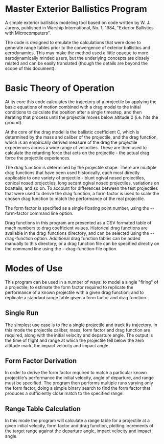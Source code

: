 # Master Exterior Ballistics Program

A simple exterior ballistics modeling tool based on code written by W. J.
Jurens, published in Warship International, No. 1, 1984, "Exterior Ballistics
with Microcomputers".

The code is designed to emulate the calculations that were done to generate
range tables prior to the convergence of exterior ballistics and aerodynamics.
This may make the method used a little opaque to more aerodynamically minded
users, but the underlying concepts are closely related and can be easily
translated (though the details are beyond the scope of this document).

# Basic Theory of Operation

At its core this code calculates the trajectory of a projectile by applying
the basic equations of motion combined with a drag model to the initial
conditions to calculate the position after a single timestep, and then
iterating that process until the projectile moves below altitude 0 (i.e. hits
the ground).

At the core of the drag model is the ballistic coefficient C, which is
determined by the mass and caliber of the projectile, and the drag function,
which is an empirically derived measure of the drag the projectile experiences
across a wide range of velocities. These are then used to calculate the
retarding force that acts on the projectile - the actual drag force the
projectile experiences.

The drag function is determined by the projectile shape. There are multiple
drag functions that have been used historically, each most directly applicable
to one variety of projectile - blunt ogival nosed projectiles, conical nosed
projectiles, long secant ogival nosed projectiles, variations on boattails,
and so on. To account for differences between the test projectiles that were
used to derive the drag function, a form factor is used to scale the chosen
drag function to match the performance of the real projectile.

The form factor is specified as a single floating point number, using the
--form-factor command line option.

Drag functions in this program are presented as a CSV formated table of mach
numbers to drag coefficient values. Historical drag functions are available in
the drag_functions directory, and can be selected using the --drag-function
option. Additional drag function tables can be added manually to this
directory, or a drag function file can be specified directly on the command
line using the --drag-function-file option.

# Modes of Use

This program can be used in a number of ways: to model a single "firing" of a
projectile; to estimate the form factor required to replicate the performance
of a known projectile with a given drag function; and to replicate a standard
range table given a form factor and drag function.

## Single Run

The simplest use case is to fire a single projectile and track its trajectory.
In this mode the projectile caliber, mass, form factor and drag function are
required, along with the initial velocity and departure angle. The output is
the time of flight and range at which the projectile fell below the zero
altitude mark, the impact velocity and impact angle.

## Form Factor Derivation

In order to derive the form factor required to match a particular known
projectile's performance the initial velocity, angle of departure, and range
must be specified. The program then performs multiple runs varying only the
form factor, doing a simple binary search to find the form factor that
produces a sufficiently close match to the specified range.

## Range Table Calculation

In this mode the program will calculate a range table for a projectile at a
given initial velocity, form factor and drag function, plotting increments of
the target range against the departure angle, impact velocity and impact
angle.
